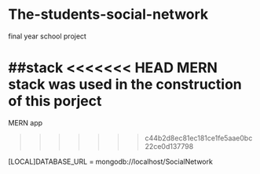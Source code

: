# The-students-social-network
final year school project

##stack
<<<<<<< HEAD
MERN stack was used in the construction of this porject
=======
MERN app
>>>>>>> c44b2d8ec81ec181ce1fe5aae0bc22ce0d137798

[LOCAL]DATABASE_URL = mongodb://localhost/SocialNetwork

